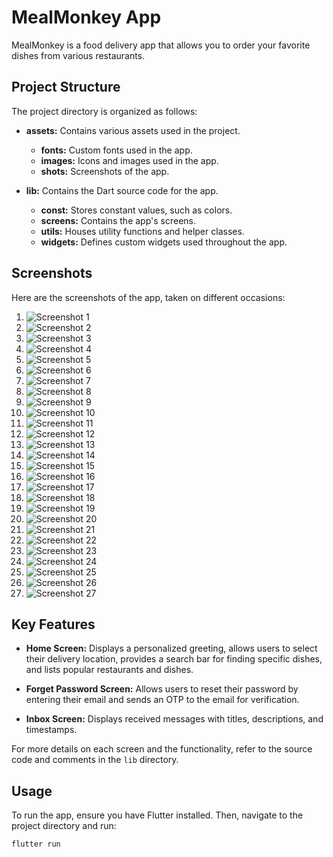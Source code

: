 # MealMonkey App

MealMonkey is a food delivery app that allows you to order your favorite dishes from various restaurants.

## Project Structure

The project directory is organized as follows:

- **assets:** Contains various assets used in the project.
  - **fonts:** Custom fonts used in the app.
  - **images:** Icons and images used in the app.
  - **shots:** Screenshots of the app.

- **lib:** Contains the Dart source code for the app.
  - **const:** Stores constant values, such as colors.
  - **screens:** Contains the app's screens.
  - **utils:** Houses utility functions and helper classes.
  - **widgets:** Defines custom widgets used throughout the app.

## Screenshots

Here are the screenshots of the app, taken on different occasions:

1. ![Screenshot 1](https://github.com/shaaanuu/Food_Delivery_App/raw/master/assets/shots/Simulator%20Screen%20Shot%20-%20iPhone%2012%20Pro%20Max%20-%202021-05-21%20at%2020.18.38.png)
2. ![Screenshot 2](https://github.com/shaaanuu/Food_Delivery_App/raw/master/assets/shots/Simulator%20Screen%20Shot%20-%20iPhone%2012%20Pro%20Max%20-%202021-05-21%20at%2020.18.41.png)
3. ![Screenshot 3](https://github.com/shaaanuu/Food_Delivery_App/raw/master/assets/shots/Simulator%20Screen%20Shot%20-%20iPhone%2012%20Pro%20Max%20-%202021-05-21%20at%2020.18.45.png)
4. ![Screenshot 4](https://github.com/shaaanuu/Food_Delivery_App/raw/master/assets/shots/Simulator%20Screen%20Shot%20-%20iPhone%2012%20Pro%20Max%20-%202021-05-21%20at%2020.18.50.png)
5. ![Screenshot 5](https://github.com/shaaanuu/Food_Delivery_App/raw/master/assets/shots/Simulator%20Screen%20Shot%20-%20iPhone%2012%20Pro%20Max%20-%202021-05-21%20at%2021.09.00.png)
6. ![Screenshot 6](https://github.com/shaaanuu/Food_Delivery_App/raw/master/assets/shots/Simulator%20Screen%20Shot%20-%20iPhone%2012%20Pro%20Max%20-%202021-05-21%20at%2021.09.03.png)
7. ![Screenshot 7](https://github.com/shaaanuu/Food_Delivery_App/raw/master/assets/shots/Simulator%20Screen%20Shot%20-%20iPhone%2012%20Pro%20Max%20-%202021-05-21%20at%2021.09.06.png)
8. ![Screenshot 8](https://github.com/shaaanuu/Food_Delivery_App/raw/master/assets/shots/Simulator%20Screen%20Shot%20-%20iPhone%2012%20Pro%20Max%20-%202021-05-21%20at%2021.09.08.png)
9. ![Screenshot 9](https://github.com/shaaanuu/Food_Delivery_App/raw/master/assets/shots/Simulator%20Screen%20Shot%20-%20iPhone%2012%20Pro%20Max%20-%202021-05-21%20at%2021.09.09.png)
10. ![Screenshot 10](https://github.com/shaaanuu/Food_Delivery_App/raw/master/assets/shots/Simulator%20Screen%20Shot%20-%20iPhone%2012%20Pro%20Max%20-%202021-05-22%20at%2019.42.41.png)
11. ![Screenshot 11](https://github.com/shaaanuu/Food_Delivery_App/raw/master/assets/shots/Simulator%20Screen%20Shot%20-%20iPhone%2012%20Pro%20Max%20-%202021-05-22%20at%2019.42.44.png)
12. ![Screenshot 12](https://github.com/shaaanuu/Food_Delivery_App/raw/master/assets/shots/Simulator%20Screen%20Shot%20-%20iPhone%2012%20Pro%20Max%20-%202021-05-23%20at%2014.59.00.png)
13. ![Screenshot 13](https://github.com/shaaanuu/Food_Delivery_App/raw/master/assets/shots/Simulator%20Screen%20Shot%20-%20iPhone%2012%20Pro%20Max%20-%202021-05-23%20at%2015.59.37.png)
14. ![Screenshot 14](https://github.com/shaaanuu/Food_Delivery_App/raw/master/assets/shots/Simulator%20Screen%20Shot%20-%20iPhone%2012%20Pro%20Max%20-%202021-05-23%20at%2015.59.40.png)
15. ![Screenshot 15](https://github.com/shaaanuu/Food_Delivery_App/raw/master/assets/shots/Simulator%20Screen%20Shot%20-%20iPhone%2012%20Pro%20Max%20-%202021-05-23%20at%2023.46.21.png)
16. ![Screenshot 16](https://github.com/shaaanuu/Food_Delivery_App/raw/master/assets/shots/Simulator%20Screen%20Shot%20-%20iPhone%2012%20Pro%20Max%20-%202021-05-23%20at%2023.46.23.png)
17. ![Screenshot 17](https://github.com/shaaanuu/Food_Delivery_App/raw/master/assets/shots/Simulator%20Screen%20Shot%20-%20iPhone%2012%20Pro%20Max%20-%202021-05-24%20at%2020.32.01.png)
18. ![Screenshot 18](https://github.com/shaaanuu/Food_Delivery_App/raw/master/assets/shots/Simulator%20Screen%20Shot%20-%20iPhone%2012%20Pro%20Max%20-%202021-05-24%20at%2022.02.20.png)
19. ![Screenshot 19](https://github.com/shaaanuu/Food_Delivery_App/raw/master/assets/shots/Simulator%20Screen%20Shot%20-%20iPhone%2012%20Pro%20Max%20-%202021-05-25%20at%2023.48.53.png)
20. ![Screenshot 20](https://github.com/shaaanuu/Food_Delivery_App/raw/master/assets/shots/Simulator%20Screen%20Shot%20-%20iPhone%2012%20Pro%20Max%20-%202021-05-25%20at%2023.48.55.png)
21. ![Screenshot 21](https://github.com/shaaanuu/Food_Delivery_App/raw/master/assets/shots/Simulator%20Screen%20Shot%20-%20iPhone%2012%20Pro%20Max%20-%202021-05-26%20at%2017.44.42.png)
22. ![Screenshot 22](https://github.com/shaaanuu/Food_Delivery_App/raw/master/assets/shots/Simulator%20Screen%20Shot%20-%20iPhone%2012%20Pro%20Max%20-%202021-05-26%20at%2017.44.47.png)
23. ![Screenshot 23](https://github.com/shaaanuu/Food_Delivery_App/raw/master/assets/shots/Simulator%20Screen%20Shot%20-%20iPhone%2012%20Pro%20Max%20-%202021-05-26%20at%2017.44.57.png)
24. ![Screenshot 24](https://github.com/shaaanuu/Food_Delivery_App/raw/master/assets/shots/Simulator%20Screen%20Shot%20-%20iPhone%2012%20Pro%20Max%20-%202021-05-27%20at%2022.10.58.png)
25. ![Screenshot 25](https://github.com/shaaanuu/Food_Delivery_App/raw/master/assets/shots/Simulator%20Screen%20Shot%20-%20iPhone%2012%20Pro%20Max%20-%202021-05-27%20at%2022.11.01.png)
26. ![Screenshot 26](https://github.com/shaaanuu/Food_Delivery_App/raw/master/assets/shots/Simulator%20Screen%20Shot%20-%20iPhone%2012%20Pro%20Max%20-%202021-05-27%20at%2023.05.23.png)
27. ![Screenshot 27](https://github.com/shaaanuu/Food_Delivery_App/raw/master/assets/shots/Simulator%20Screen%20Shot%20-%20iPhone%2012%20Pro%20Max%20-%202021-05-27%20at%2023.05.27.png)

## Key Features

- **Home Screen:** Displays a personalized greeting, allows users to select their delivery location, provides a search bar for finding specific dishes, and lists popular restaurants and dishes.

- **Forget Password Screen:** Allows users to reset their password by entering their email and sends an OTP to the email for verification.

- **Inbox Screen:** Displays received messages with titles, descriptions, and timestamps.

For more details on each screen and the functionality, refer to the source code and comments in the `lib` directory.

## Usage

To run the app, ensure you have Flutter installed. Then, navigate to the project directory and run:

```shell
flutter run
